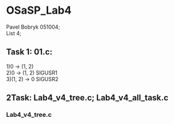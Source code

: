 # OSaSP_Lab4
Pavel Bobryk 051004;  
List 4;  
## Task 1: 01.c:  
1)0 -> (1, 2)  
2)0 -> (1, 2) SIGUSR1  
3)(1, 2) -> 0 SIGUSR2
## 2Task: Lab4_v4_tree.c; Lab4_v4_all_task.c
### Lab4_v4_tree.c
